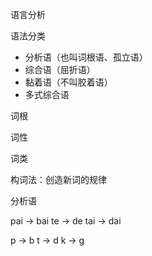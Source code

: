 
语言分析


语法分类
- 分析语（也叫词根语、孤立语）
- 综合语（屈折语）
- 黏着语（不叫胶着语）
- 多式综合语



词根

词性

词类


构词法：创造新词的规律

分析语




pai -> bai
te -> de
tai -> dai



p -> b
t -> d
k -> g